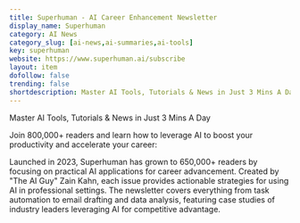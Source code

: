 ```yaml
---
title: Superhuman - AI Career Enhancement Newsletter
display_name: Superhuman
category: AI News
category_slug: [ai-news,ai-summaries,ai-tools]
key: superhuman
website: https://www.superhuman.ai/subscribe
layout: item
dofollow: false
trending: false
shortdescription: Master AI Tools, Tutorials & News in Just 3 Mins A Day
---
```

Master AI Tools, Tutorials & News in Just 3 Mins A Day

Join 800,000+ readers and learn how to leverage AI to boost your productivity and accelerate your career:

Launched in 2023, Superhuman has grown to 650,000+ readers by focusing on practical AI applications for career advancement. Created by "The AI Guy" Zain Kahn, each issue provides actionable strategies for using AI in professional settings. The newsletter covers everything from task automation to email drafting and data analysis, featuring case studies of industry leaders leveraging AI for competitive advantage.